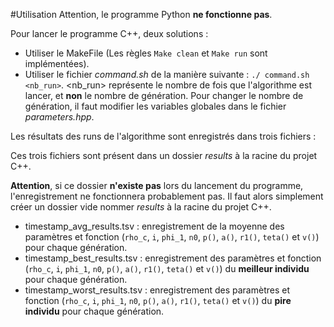 #Utilisation
Attention, le programme Python **ne fonctionne pas**.

Pour lancer le programme C++, deux solutions :
* Utiliser le MakeFile (Les règles `Make clean` et `Make run` sont implémentées).
* Utiliser le fichier *command.sh* de la manière suivante : `./ command.sh <nb_run>`. \<nb_run\> représente le nombre de fois que l'algorithme est lancer, et **non** le nombre de génération. Pour changer le nombre de génération, il faut modifier les variables globales dans le fichier *parameters.hpp*.

Les résultats des runs de l'algorithme sont enregistrés dans trois fichiers :

Ces trois fichiers sont présent dans un dossier *results* à la racine du projet C++.

**Attention**, si ce dossier **n'existe pas** lors du lancement du programme, l'enregistrement ne fonctionnera probablement pas. Il faut alors simplement créer un dossier vide nommer *results* à la racine du projet C++.

* timestamp_avg_results.tsv : enregistrement de la moyenne des paramètres et fonction (`rho_c`, `i`, `phi_1`, `n0`, `p()`, `a()`, `r1()`, `teta()` et `v()`) pour chaque génération.
* timestamp_best_results.tsv : enregistrement des paramètres et fonction (`rho_c`, `i`, `phi_1`, `n0`, `p()`, `a()`, `r1()`, `teta()` et `v()`) du **meilleur individu** pour chaque génération.
* timestamp_worst_results.tsv : enregistrement des paramètres et fonction (`rho_c`, `i`, `phi_1`, `n0`, `p()`, `a()`, `r1()`, `teta()` et `v()`) du **pire individu** pour chaque génération.
